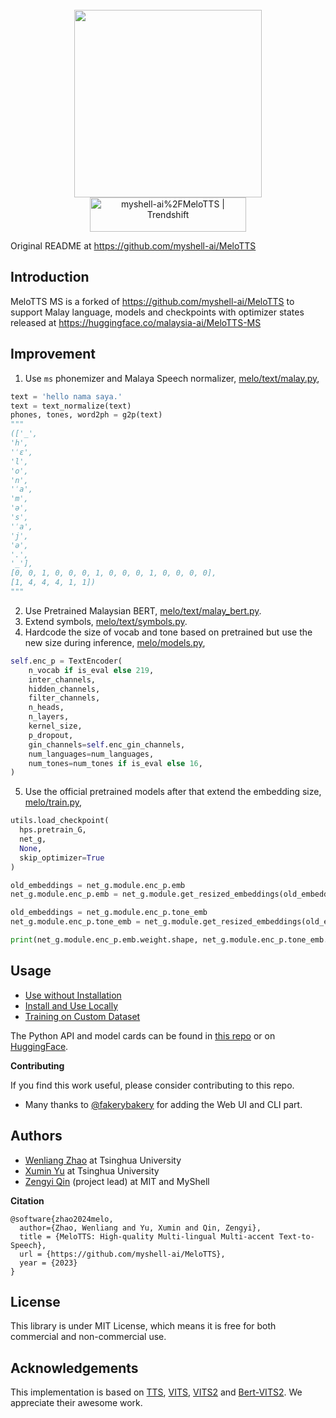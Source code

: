 <div align="center">
  <div>&nbsp;</div>
  <img src="logo.png" width="300"/> <br>
  <a href="https://trendshift.io/repositories/8133" target="_blank"><img src="https://trendshift.io/api/badge/repositories/8133" alt="myshell-ai%2FMeloTTS | Trendshift" style="width: 250px; height: 55px;" width="250" height="55"/></a>
</div>

Original README at https://github.com/myshell-ai/MeloTTS

## Introduction
MeloTTS MS is a forked of https://github.com/myshell-ai/MeloTTS to support Malay language, models and checkpoints with optimizer states released at https://huggingface.co/malaysia-ai/MeloTTS-MS

## Improvement

1. Use `ms` phonemizer and Malaya Speech normalizer, [melo/text/malay.py](melo/text/malay.py),

```python
text = 'hello nama saya.'
text = text_normalize(text)
phones, tones, word2ph = g2p(text)
"""
(['_',
'h',
'ˈɛ',
'l',
'o',
'n',
'ˈa',
'm',
'ə',
's',
'ˈa',
'j',
'ə',
'.',
'_'],
[0, 0, 1, 0, 0, 0, 1, 0, 0, 0, 1, 0, 0, 0, 0],
[1, 4, 4, 4, 1, 1])
"""
```

2. Use Pretrained Malaysian BERT, [melo/text/malay_bert.py](melo/text/malay_bert.py).
3. Extend symbols, [melo/text/symbols.py](melo/text/symbols.py).
4. Hardcode the size of vocab and tone based on pretrained but use the new size during inference, [melo/models.py](melo/models.py), 

```python
self.enc_p = TextEncoder(
    n_vocab if is_eval else 219,
    inter_channels,
    hidden_channels,
    filter_channels,
    n_heads,
    n_layers,
    kernel_size,
    p_dropout,
    gin_channels=self.enc_gin_channels,
    num_languages=num_languages,
    num_tones=num_tones if is_eval else 16,
)
```

5. Use the official pretrained models after that extend the embedding size, [melo/train.py](melo/train.py),

```python
utils.load_checkpoint(
  hps.pretrain_G,
  net_g,
  None,
  skip_optimizer=True
)

old_embeddings = net_g.module.enc_p.emb
net_g.module.enc_p.emb = net_g.module.get_resized_embeddings(old_embeddings, len(symbols))

old_embeddings = net_g.module.enc_p.tone_emb
net_g.module.enc_p.tone_emb = net_g.module.get_resized_embeddings(old_embeddings, 18)

print(net_g.module.enc_p.emb.weight.shape, net_g.module.enc_p.tone_emb.weight.shape)
```

## Usage
- [Use without Installation](docs/quick_use.md)
- [Install and Use Locally](docs/install.md)
- [Training on Custom Dataset](docs/training.md)

The Python API and model cards can be found in [this repo](https://github.com/myshell-ai/MeloTTS/blob/main/docs/install.md#python-api) or on [HuggingFace](https://huggingface.co/myshell-ai).

**Contributing**

If you find this work useful, please consider contributing to this repo.

- Many thanks to [@fakerybakery](https://github.com/fakerybakery) for adding the Web UI and CLI part.

## Authors

- [Wenliang Zhao](https://wl-zhao.github.io) at Tsinghua University
- [Xumin Yu](https://yuxumin.github.io) at Tsinghua University
- [Zengyi Qin](https://www.qinzy.tech) (project lead) at MIT and MyShell

**Citation**
```
@software{zhao2024melo,
  author={Zhao, Wenliang and Yu, Xumin and Qin, Zengyi},
  title = {MeloTTS: High-quality Multi-lingual Multi-accent Text-to-Speech},
  url = {https://github.com/myshell-ai/MeloTTS},
  year = {2023}
}
```

## License

This library is under MIT License, which means it is free for both commercial and non-commercial use.

## Acknowledgements

This implementation is based on [TTS](https://github.com/coqui-ai/TTS), [VITS](https://github.com/jaywalnut310/vits), [VITS2](https://github.com/daniilrobnikov/vits2) and [Bert-VITS2](https://github.com/fishaudio/Bert-VITS2). We appreciate their awesome work.
